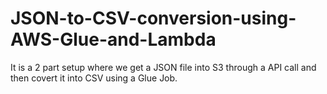 # JSON-to-CSV-conversion-using-AWS-Glue-and-Lambda
It is a 2 part setup where we get a JSON file into S3 through a API call and then covert it into CSV using a Glue Job.
